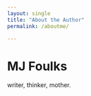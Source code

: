 ```yaml
---
layout: single
title: "About the Author"
permalink: /aboutme/

---
```


# MJ Foulks

writer, thinker, mother. 
